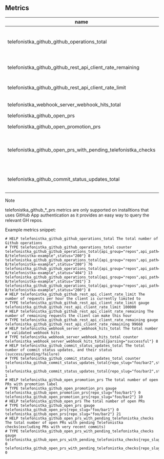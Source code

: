 ## Metrics

|name|type|description|labels|
|---|---|---|---|
|telefonistka_github_github_operations_total|counter|"The total number of Github API operations|`api_group`, `api_path`, `repo_slug`, `status`, `method`|
|telefonistka_github_github_rest_api_client_rate_remaining|gauge|The number of remaining requests the client can make this hour||
|telefonistka_github_github_rest_api_client_rate_limit|gauge|The number of requests per hour the client is currently limited to||
|telefonistka_webhook_server_webhook_hits_total|counter|The total number of validated webhook hits|`parsing`|
|telefonistka_github_open_prs|gauge|The number of open PRs|`repo_slug`|
|telefonistka_github_open_promotion_prs|gauge|The number of open promotion PRs|`repo_slug`|
|telefonistka_github_open_prs_with_pending_telefonistka_checks|gauge|The number of open PRs with pending Telefonistka checks(excluding PRs with very recent commits)|`repo_slug`|
|telefonistka_github_commit_status_updates_total|counter|The total number of commit status updates, and their status (success/pending/failure)|`repo_slug`, `status`|

> [!NOTE]  
> telefonistka_github_*_prs metrics are only supported on installtions that uses GitHub App authentication as it provides an easy way to query the relevant GH repos.

Example metrics snippet:

```text
# HELP telefonistka_github_github_operations_total The total number of Github operations
# TYPE telefonistka_github_github_operations_total counter
telefonistka_github_github_operations_total{api_group="repos",api_path="",method="GET",repo_slug="Oded-B/telefonistka-example",status="200"} 8
telefonistka_github_github_operations_total{api_group="repos",api_path="contents",method="GET",repo_slug="Oded-B/telefonistka-example",status="200"} 76
telefonistka_github_github_operations_total{api_group="repos",api_path="contents",method="GET",repo_slug="Oded-B/telefonistka-example",status="404"} 13
telefonistka_github_github_operations_total{api_group="repos",api_path="issues",method="POST",repo_slug="Oded-B/telefonistka-example",status="201"} 3
telefonistka_github_github_operations_total{api_group="repos",api_path="pulls",method="GET",repo_slug="Oded-B/telefonistka-example",status="200"} 8
# HELP telefonistka_github_github_rest_api_client_rate_limit The number of requests per hour the client is currently limited to
# TYPE telefonistka_github_github_rest_api_client_rate_limit gauge
telefonistka_github_github_rest_api_client_rate_limit 100000
# HELP telefonistka_github_github_rest_api_client_rate_remaining The number of remaining requests the client can make this hour
# TYPE telefonistka_github_github_rest_api_client_rate_remaining gauge
telefonistka_github_github_rest_api_client_rate_remaining 99668
# HELP telefonistka_webhook_server_webhook_hits_total The total number of validated webhook hits
# TYPE telefonistka_webhook_server_webhook_hits_total counter
telefonistka_webhook_server_webhook_hits_total{parsing="successful"} 8
# HELP telefonistka_github_commit_status_updates_total The total number of commit status updates, and their status (success/pending/failure)
# TYPE telefonistka_github_commit_status_updates_total counter
telefonistka_github_commit_status_updates_total{repo_slug="foo/bar2",status="error"} 1
telefonistka_github_commit_status_updates_total{repo_slug="foo/bar2",status="pending"} 1
# HELP telefonistka_github_open_promotion_prs The total number of open PRs with promotion label
# TYPE telefonistka_github_open_promotion_prs gauge
telefonistka_github_open_promotion_prs{repo_slug="foo/bar1"} 0
telefonistka_github_open_promotion_prs{repo_slug="foo/bar2"} 10
# HELP telefonistka_github_open_prs The total number of open PRs
# TYPE telefonistka_github_open_prs gauge
telefonistka_github_open_prs{repo_slug="foo/bar1"} 0
telefonistka_github_open_prs{repo_slug="foo/bar2"} 21
# HELP telefonistka_github_open_prs_with_pending_telefonistka_checks The total number of open PRs with pending Telefonistka checks(excluding PRs with very recent commits)
# TYPE telefonistka_github_open_prs_with_pending_telefonistka_checks gauge
telefonistka_github_open_prs_with_pending_telefonistka_checks{repo_slug="foo/bar1"} 0
telefonistka_github_open_prs_with_pending_telefonistka_checks{repo_slug="foo/bar2"} 0
```
